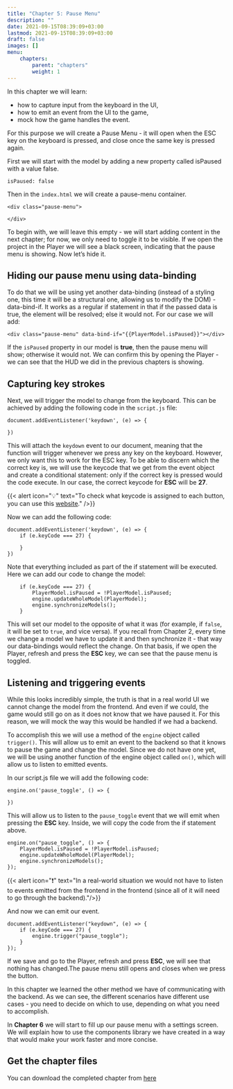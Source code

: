 ```yaml
---
title: "Chapter 5: Pause Menu"
description: ""
date: 2021-09-15T08:39:09+03:00
lastmod: 2021-09-15T08:39:09+03:00
draft: false
images: []
menu:
    chapters:
        parent: "chapters"
        weight: 1
---
```


In this chapter we will learn:
- how to capture input from the keyboard in the UI, 
- how to emit an event from the UI to the game,
- mock how the game handles the event. 

For this purpose we will create a Pause Menu - it will open when the ESC key on the keyboard is pressed, and close once the same key is pressed again.

First we will start with the model by adding a new property called isPaused with a value false.
```
isPaused: false
```
Then in the `index.html` we will create a pause-menu container.
```
<div class="pause-menu">
        
</div>
```
To begin with, we will leave this empty - we will start adding content in the next chapter; for now, we only need to toggle it to be visible. If we open the project in the Player we will see a black screen, indicating that the pause menu is showing. Now let’s hide it.

## Hiding our pause menu using data-binding
To do that we will be using yet another data-binding (instead of a styling one, this time it will be a structural one, allowing us to modify the DOM) - data-bind-if. It works as a regular if statement in that if the passed data is true, the element will be resolved; else it would not. For our case we will add: 
```
<div class="pause-menu" data-bind-if="{{PlayerModel.isPaused}}"></div>
```
If the `isPaused` property in our model is **true**, then the pause menu will show; otherwise it would not. We can confirm this by opening the Player - we can see that the HUD we did in the previous chapters is showing. 

## Capturing key strokes
Next, we will trigger the model to change from the keyboard. This can be achieved by adding the following code in the `script.js` file:
```
document.addEventListener('keydown', (e) => {
    
})
```
This will attach the `keydown` event to our document, meaning that the function will trigger whenever we press any key on the keyboard. However, we only want this to work for the ESC key. To be able to discern which the correct key is, we will use the keycode that we get from the event object and create a conditional statement: only if the correct key is pressed would the code execute. In our case, the correct keycode for **ESC** will be **27**. 

{{< alert icon="💡" text="To check what keycode is assigned to each button, you can use this <a href='https://keycode.info/'>website</a>." />}}

Now we can add the following code:
```
document.addEventListener('keydown', (e) => {
    if (e.keyCode === 27) {
        
    }
})
```
Note that everything included as part of the if statement will be executed. Here we can add our code to change the model:
```
    if (e.keyCode === 27) {
        PlayerModel.isPaused = !PlayerModel.isPaused;
        engine.updateWholeModel(PlayerModel);
        engine.synchronizeModels();
    }
```
This will set our model to the opposite of what it was (for example, if `false`, it will be set to `true`, and vice versa). If you recall from Chapter 2, every time we change a model we have to update it and then synchronize it - that way our data-bindings would reflect the change. On that basis, if we open the Player, refresh and press the **ESC** key, we can see that the pause menu is toggled.

## Listening and triggering events

While this looks incredibly simple, the truth is that in a real world UI we cannot change the model from the frontend. And even if we could, the game would still go on as it does not know that we have paused it. For this reason, we will mock the way this would be handled if we had a backend.


To accomplish this we will use a method of the `engine` object called `trigger()`. This will allow us to emit an event to the backend so that it knows to pause the game and change the model. Since we do not have one yet, we will be using another function of the engine object called `on()`, which will allow us to listen to emitted events.

In our script.js file we will add the following code:
```
engine.on('pause_toggle', () => {
    
})
```
This will allow us to listen to the `pause_toggle` event that we will emit when pressing the **ESC** key. Inside, we will copy the code from the if statement above.

```
engine.on("pause_toggle", () => {
    PlayerModel.isPaused = !PlayerModel.isPaused;
    engine.updateWholeModel(PlayerModel);
    engine.synchronizeModels();
});
```
{{< alert icon="❗" text="In a real-world situation we would not have to listen to events emitted from the frontend in the frontend (since all of it will need to go through the backend)."/>}}


And now we can emit our event.
```
document.addEventListener("keydown", (e) => {
    if (e.keyCode === 27) {
        engine.trigger("pause_toggle");
    }
});
```
If we save and go to the Player, refresh and press **ESC**, we will see that nothing has changed.The pause menu still opens and closes when we press the button. 

In this chapter we learned the other method we have of communicating with the backend. As we can see, the different scenarios have different use cases - you need to decide on which to use, depending on what you need to accomplish. 

In **Chapter 6** we will start to fill up our pause menu with a settings screen. We will explain how to use the components library we have created in a way that would make your work faster and more concise.

## Get the chapter files

You can download the completed chapter from [here](https://github.com/CoherentLabs/StarterGuide/raw/master/files/chapter_5/chapter_5.zip)